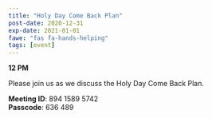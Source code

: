 ```yaml
---
title: "Holy Day Come Back Plan"
post-date: 2020-12-31
exp-date: 2021-01-01
fawe: "fas fa-hands-helping"
tags: [event]
---
```

**12 PM**

Please join us as we discuss the Holy Day Come Back Plan.

<p class="text-danger"><b>Meeting ID</b>: 894 1589 5742
<br>
<b>Passcode</b>: 636 489
</p>